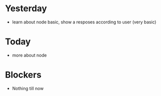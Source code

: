 # Yesterday
- learn about node basic, show a resposes according to user (very basic)
# Today
- more about node
# Blockers
- Nothing till now
